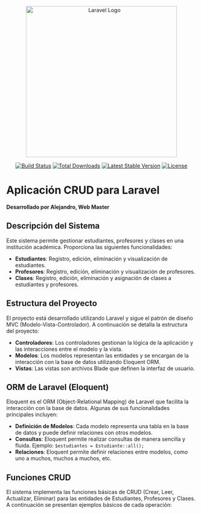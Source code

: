 <p align="center"><a href="https://laravel.com" target="_blank"><img src="https://raw.githubusercontent.com/laravel/art/master/logo-lockup/5%20SVG/2%20CMYK/1%20Full%20Color/laravel-logolockup-cmyk-red.svg" width="400" alt="Laravel Logo"></a></p>

<p align="center">
<a href="https://github.com/laravel/framework/actions"><img src="https://github.com/laravel/framework/workflows/tests/badge.svg" alt="Build Status"></a>
<a href="https://packagist.org/packages/laravel/framework"><img src="https://img.shields.io/packagist/dt/laravel/framework" alt="Total Downloads"></a>
<a href="https://packagist.org/packages/laravel/framework"><img src="https://img.shields.io/packagist/v/laravel/framework" alt="Latest Stable Version"></a>
<a href="https://packagist.org/packages/laravel/framework"><img src="https://img.shields.io/packagist/l/laravel/framework" alt="License"></a>
</p>

# Aplicación CRUD para Laravel

**Desarrollado por Alejandro, Web Master**

## Descripción del Sistema

Este sistema permite gestionar estudiantes, profesores y clases en una institución académica. Proporciona las siguientes funcionalidades:

- **Estudiantes**: Registro, edición, eliminación y visualización de estudiantes.
- **Profesores**: Registro, edición, eliminación y visualización de profesores.
- **Clases**: Registro, edición, eliminación y asignación de clases a estudiantes y profesores.

## Estructura del Proyecto

El proyecto está desarrollado utilizando Laravel y sigue el patrón de diseño MVC (Modelo-Vista-Controlador). A continuación se detalla la estructura del proyecto:

- **Controladores**: Los controladores gestionan la lógica de la aplicación y las interacciones entre el modelo y la vista.
- **Modelos**: Los modelos representan las entidades y se encargan de la interacción con la base de datos utilizando Eloquent ORM.
- **Vistas**: Las vistas son archivos Blade que definen la interfaz de usuario.

## ORM de Laravel (Eloquent)

Eloquent es el ORM (Object-Relational Mapping) de Laravel que facilita la interacción con la base de datos. Algunas de sus funcionalidades principales incluyen:

- **Definición de Modelos**: Cada modelo representa una tabla en la base de datos y puede definir relaciones con otros modelos.
- **Consultas**: Eloquent permite realizar consultas de manera sencilla y fluida. Ejemplo: `$estudiantes = Estudiante::all();`
- **Relaciones**: Eloquent permite definir relaciones entre modelos, como uno a muchos, muchos a muchos, etc.

## Funciones CRUD

El sistema implementa las funciones básicas de CRUD (Crear, Leer, Actualizar, Eliminar) para las entidades de Estudiantes, Profesores y Clases. A continuación se presentan ejemplos básicos de cada operación:


